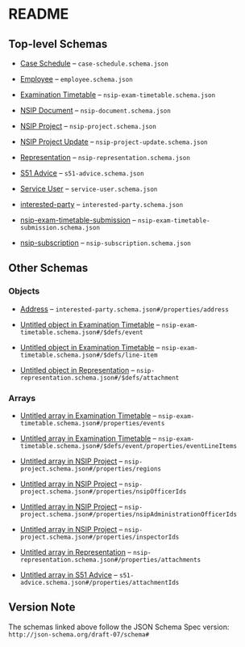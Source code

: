# README

## Top-level Schemas

*   [Case Schedule](./case-schedule.md) – `case-schedule.schema.json`

*   [Employee](./employee.md) – `employee.schema.json`

*   [Examination Timetable](./nsip-exam-timetable.md "Examination Timetable for an NSIP Project") – `nsip-exam-timetable.schema.json`

*   [NSIP Document](./nsip-document.md) – `nsip-document.schema.json`

*   [NSIP Project](./nsip-project.md "Subset of Pins Data Model \[Case]") – `nsip-project.schema.json`

*   [NSIP Project Update](./nsip-project-update.md "NSIP Project Update (formerly known as Banners)") – `nsip-project-update.schema.json`

*   [Representation](./nsip-representation.md) – `nsip-representation.schema.json`

*   [S51 Advice](./s51-advice.md) – `s51-advice.schema.json`

*   [Service User](./service-user.md "Service User of the planning inspectorate") – `service-user.schema.json`

*   [interested-party](./interested-party.md "Subset of Pins Data Model \[Service User]") – `interested-party.schema.json`

*   [nsip-exam-timetable-submission](./nsip-exam-timetable-submission.md "Result of processing a new exam timetable submission") – `nsip-exam-timetable-submission.schema.json`

*   [nsip-subscription](./nsip-subscription.md "Subscribers are a subset of Service Users, part of the PINS Data Model") – `nsip-subscription.schema.json`

## Other Schemas

### Objects

*   [Address](./interested-party-properties-address.md) – `interested-party.schema.json#/properties/address`

*   [Untitled object in Examination Timetable](./nsip-exam-timetable-defs-event.md) – `nsip-exam-timetable.schema.json#/$defs/event`

*   [Untitled object in Examination Timetable](./nsip-exam-timetable-defs-line-item.md) – `nsip-exam-timetable.schema.json#/$defs/line-item`

*   [Untitled object in Representation](./nsip-representation-defs-attachment.md) – `nsip-representation.schema.json#/$defs/attachment`

### Arrays

*   [Untitled array in Examination Timetable](./nsip-exam-timetable-properties-events.md) – `nsip-exam-timetable.schema.json#/properties/events`

*   [Untitled array in Examination Timetable](./nsip-exam-timetable-defs-event-properties-eventlineitems.md) – `nsip-exam-timetable.schema.json#/$defs/event/properties/eventLineItems`

*   [Untitled array in NSIP Project](./nsip-project-properties-regions.md) – `nsip-project.schema.json#/properties/regions`

*   [Untitled array in NSIP Project](./nsip-project-properties-nsipofficerids.md) – `nsip-project.schema.json#/properties/nsipOfficerIds`

*   [Untitled array in NSIP Project](./nsip-project-properties-nsipadministrationofficerids.md) – `nsip-project.schema.json#/properties/nsipAdministrationOfficerIds`

*   [Untitled array in NSIP Project](./nsip-project-properties-inspectorids.md) – `nsip-project.schema.json#/properties/inspectorIds`

*   [Untitled array in Representation](./nsip-representation-properties-attachments.md) – `nsip-representation.schema.json#/properties/attachments`

*   [Untitled array in S51 Advice](./s51-advice-properties-attachmentids.md) – `s51-advice.schema.json#/properties/attachmentIds`

## Version Note

The schemas linked above follow the JSON Schema Spec version: `http://json-schema.org/draft-07/schema#`

